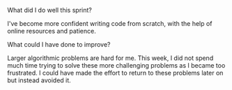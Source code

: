 What did I do well this sprint?

I've become more confident writing code from scratch, with the help of online resources and patience.

What could I have done to improve?

Larger algorithmic problems are hard for me. This week, I did not spend much time trying to solve these more challenging problems as I became too frustrated. I could have made the effort to return to these problems later on but instead avoided it.
